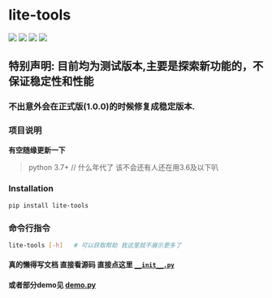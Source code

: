 # lite-tools


![](https://img.shields.io/badge/python-3.6-brightgreen)
![](https://img.shields.io/github/watchers/Heartfilia/lite_tools?style=social)
![](https://img.shields.io/github/stars/Heartfilia/lite_tools?style=social)
![](https://img.shields.io/github/forks/Heartfilia/lite_tools?style=social)

## 特别声明: 目前均为**测试版本**,主要是探索新功能的，不保证稳定性和性能
### 不出意外会在正式版(1.0.0)的时候修复成稳定版本.


### 项目说明

**有空随缘更新一下**
> python 3.7+   // 什么年代了 该不会还有人还在用3.6及以下叭

### Installation
```bash
pip install lite-tools
```

### 命令行指令
```bash
lite-tools [-h]   # 可以获取帮助 我这里就不展示更多了
```

#### 真的懒得写文档 直接看源码 直接点这里 [`__init__.py`](https://github.com/Heartfilia/lite_tools/blob/master/lite_tools/__init__.py)

#### 或者部分demo见 [demo.py](https://github.com/Heartfilia/lite_tools/tree/master/demo)